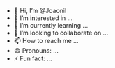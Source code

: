 - 👋 Hi, I’m @Joaonil
- 👀 I’m interested in ...
- 🌱 I’m currently learning ...
- 💞️ I’m looking to collaborate on ...
- 📫 How to reach me ...
- 😄 Pronouns: ...
- ⚡ Fun fact: ...

<!---
Joaonil/Joaonil is a ✨ special ✨ repository because its `README.md` (this file) appears on your GitHub profile.
You can click the Preview link to take a look at your changes.
--->
